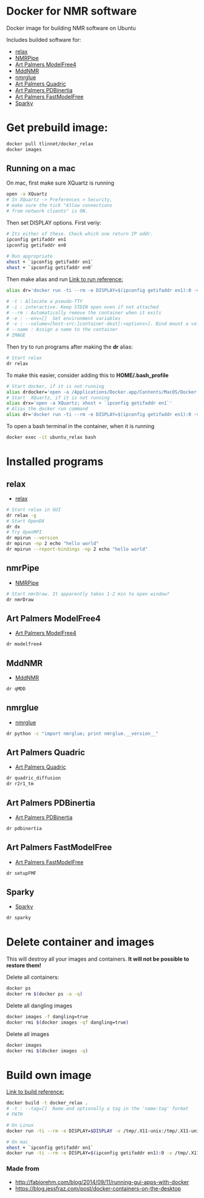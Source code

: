 # Docker for NMR software
Docker image for building NMR software on Ubuntu

Includes builded software for:

* [relax](http://www.nmr-relax.com/)
* [NMRPipe](https://www.ibbr.umd.edu/nmrpipe/install.html)
* [Art Palmers ModelFree4](http://comdnmr.nysbc.org/comd-nmr-dissem/comd-nmr-software/software/modelfree)
* [MddNMR](http://mddnmr.spektrino.com/download)
* [nmrglue](https://www.nmrglue.com/)
* [Art Palmers Quadric](http://comdnmr.nysbc.org/comd-nmr-dissem/comd-nmr-software/software/quadric-diffusion)
* [Art Palmers PDBinertia](http://comdnmr.nysbc.org/comd-nmr-dissem/comd-nmr-software/software/pdbinertia)
* [Art Palmers FastModelFree](http://comdnmr.nysbc.org/comd-nmr-dissem/comd-nmr-software/software/modelfree)
* [Sparky](http://www.cgl.ucsf.edu/home/sparky)


# Get prebuild image:
```bash
docker pull tlinnet/docker_relax
docker images
```

## Running on a mac
On mac, first make sure XQuartz is running

```bash
open -a XQuartz
# In XQuartz -> Preferences > Security, 
# make sure the tick "Allow connections 
# from network clients" is ON.
```

Then set DISPLAY options. First veriy:

```bash
# Its either of these. Check which one return IP addr.
ipconfig getifaddr en1
ipconfig getifaddr en0
 
# Run appropriate
xhost + `ipconfig getifaddr en1`
xhost + `ipconfig getifaddr en0`
```

Then make alias and run
[Link to run reference:](https://docs.docker.com/v1.11/engine/reference/commandline/run)

```bash
alias dr='docker run -ti --rm -e DISPLAY=$(ipconfig getifaddr en1):0 -v /tmp/.X11-unix:/tmp/.X11-unix -v $PWD:/home/developer/work --name ubuntu_relax tlinnet/docker_relax'

# -t : Allocate a pseudo-TTY
# -i : interactive. Keep STDIN open even if not attached
# --rm : Automatically remove the container when it exits
# -e : --env=[]  Set environment variables
# -v : --volume=[host-src:]container-dest[:<options>]. Bind mount a volume.
# --name : Assign a name to the container
# IMAGE
```

Then try to run programs after making the **dr** alias:

```bash
# Start relax
dr relax
```

To make this easier, consider adding this to **HOME/.bash_profile**

```bash
# Start docker, if it is not running
alias drdocker='open -a /Applications/Docker.app/Contents/MacOS/Docker'
# Start  XQuartz, if it is not running
alias drx='open -a XQuartz; xhost + `ipconfig getifaddr en1`'
# Alias the docker run command
alias dr='docker run -ti --rm -e DISPLAY=$(ipconfig getifaddr en1):0 -v /tmp/.X11-unix:/tmp/.X11-unix -v $PWD:/home/developer/work --name ubuntu_relax tlinnet/docker_relax'
```

To open a bash terminal in the container, when it is running

```bash
docker exec -it ubuntu_relax bash
```

# Installed programs
## relax
* [relax](http://www.nmr-relax.com/)

```bash
# Start relax in GUI
dr relax -g
# Start OpenDX
dr dx
# Try OpenMPI
dr mpirun --version
dr mpirun -np 2 echo "hello world"
dr mpirun --report-bindings -np 2 echo "hello world"
```
## nmrPipe
* [NMRPipe](https://www.ibbr.umd.edu/nmrpipe/install.html)

```bash
# Start nmrDraw. It apparently takes 1-2 min to open window?
dr nmrDraw
```
## Art Palmers ModelFree4
* [Art Palmers ModelFree4](http://comdnmr.nysbc.org/comd-nmr-dissem/comd-nmr-software/software/modelfree)

```bash
dr modelfree4
```
## MddNMR
* [MddNMR](http://mddnmr.spektrino.com/download)

```bash
dr qMDD
```
## nmrglue
* [nmrglue](https://www.nmrglue.com/)

```bash
dr python -c "import nmrglue; print nmrglue.__version__"
```

## Art Palmers Quadric
* [Art Palmers Quadric](http://comdnmr.nysbc.org/comd-nmr-dissem/comd-nmr-software/software/quadric-diffusion)

```bash
dr quadric_diffusion
dr r2r1_tm
```

## Art Palmers PDBinertia
* [Art Palmers PDBinertia](http://comdnmr.nysbc.org/comd-nmr-dissem/comd-nmr-software/software/pdbinertia)

```bash
dr pdbinertia
```

## Art Palmers FastModelFree
* [Art Palmers FastModelFree](http://comdnmr.nysbc.org/comd-nmr-dissem/comd-nmr-software/software/modelfree)

```bash
dr setupFMF
```

## Sparky
* [Sparky](http://www.cgl.ucsf.edu/home/sparky)

```bash
dr sparky
```


# Delete container and images
This will destroy all your images and containers. **It will not be possible to restore them!**

Delete all containers:

```bash
docker ps
docker rm $(docker ps -a -q)
```

Delete all dangling images

```bash
docker images -f dangling=true
docker rmi $(docker images -qf dangling=true)
```

Delete all images

```bash
docker images
docker rmi $(docker images -q)
```

# Build own image
[Link to build reference:](https://docs.docker.com/v1.11/engine/reference/commandline/build)

```bash
docker build -t docker_relax .
# -t : --tag=[]  Name and optionally a tag in the 'name:tag' format
# PATH

# On Linux
docker run -ti --rm -e DISPLAY=$DISPLAY -v /tmp/.X11-unix:/tmp/.X11-unix -v $PWD:/home/developer/work --name ubuntu_relax docker_relax

# On mac
xhost + `ipconfig getifaddr en1`
docker run -ti --rm -e DISPLAY=$(ipconfig getifaddr en1):0 -v /tmp/.X11-unix:/tmp/.X11-unix -v $PWD:/home/developer/work --name ubuntu_relax docker_relax

```



### Made from
* <http://fabiorehm.com/blog/2014/09/11/running-gui-apps-with-docker> <br>
* <https://blog.jessfraz.com/post/docker-containers-on-the-desktop>


